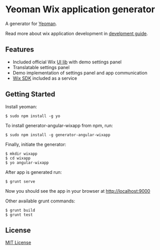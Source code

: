 # Yeoman Wix application generator

A generator for [Yeoman](http://yeoman.io).

Read more about wix application development in [develpment guide](http://dev.wix.com/docs).

## Features

* Included official Wix [UI lib](https://github.com/wix/wix-ui-lib) with demo settings panel
* Translatable settings panel
* Demo implementation of settings panel and app communication
* [Wix SDK](http://dev.wix.com/docs/display/DRAF/JavaScript+SDK) included as a service

## Getting Started

Install yeoman:

```
$ sudo npm install -g yo
```

To install generator-angular-wixapp from npm, run:

```
$ sudo npm install -g generator-angular-wixapp
```

Finally, initiate the generator:

```
$ mkdir wixapp
$ cd wixapp
$ yo angular-wixapp
```

After app is generated run:

```
$ grunt serve
```

Now you should see the app in your browser at [http://localhost:9000](http://localhost:9000)

Other available grunt commands:

```
$ grunt build
$ grunt test
```

## License

[MIT License](http://en.wikipedia.org/wiki/MIT_License)
